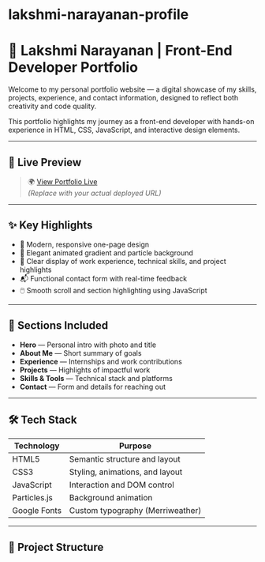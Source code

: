 # lakshmi-narayanan-profile

# 💼 Lakshmi Narayanan | Front-End Developer Portfolio

Welcome to my personal portfolio website — a digital showcase of my skills, projects, experience, and contact information, designed to reflect both creativity and code quality.

This portfolio highlights my journey as a front-end developer with hands-on experience in HTML, CSS, JavaScript, and interactive design elements.

---

## 🔗 Live Preview

> 🌍 [View Portfolio Live](https://yourusername.github.io/lakshmi-portfolio)  
> *(Replace with your actual deployed URL)*

---

## ✨ Key Highlights

- 🌟 Modern, responsive one-page design
- 🎨 Elegant animated gradient and particle background
- 🧠 Clear display of work experience, technical skills, and project highlights
- 📬 Functional contact form with real-time feedback
- 🖱️ Smooth scroll and section highlighting using JavaScript

---

## 🧾 Sections Included

- **Hero** — Personal intro with photo and title
- **About Me** — Short summary of goals
- **Experience** — Internships and work contributions
- **Projects** — Highlights of impactful work
- **Skills & Tools** — Technical stack and platforms
- **Contact** — Form and details for reaching out

---

## 🛠️ Tech Stack

| Technology   | Purpose                             |
|--------------|-------------------------------------|
| HTML5        | Semantic structure and layout       |
| CSS3         | Styling, animations, and layout     |
| JavaScript   | Interaction and DOM control         |
| Particles.js | Background animation                |
| Google Fonts | Custom typography (Merriweather)    |

---

## 📂 Project Structure

